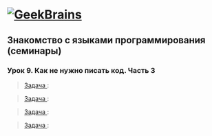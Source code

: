 ﻿# [![GeekBrains](https://frontend-scripts.hb.bizmrg.com/unique-hf/svg/logo.svg)](https://gb.ru)

## Знакомство с языками программирования (семинары)

### Урок 9. Как не нужно писать код. Часть 3

> [Задача ](https://github.com/XYI7I/GeekBrains/blob/main/Geek/C%23/lesson9/task1/Program.cs): 


> [Задача ](https://github.com/XYI7I/GeekBrains/tree/main/Geek/C%23/lesson9/task2/Program.cs): 


> [Задача ](https://github.com/XYI7I/GeekBrains/tree/main/Geek/C%23/lesson9/task3/Program.cs): 

        
> [Задача ](https://github.com/XYI7I/GeekBrains/tree/main/Geek/C%23/lesson9/task4/Program.cs):